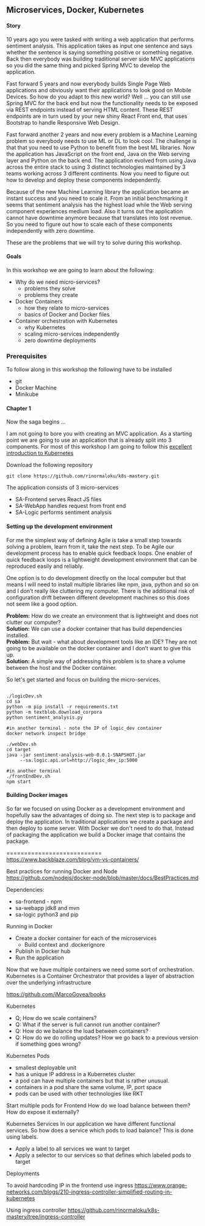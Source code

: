 ## Microservices, Docker, Kubernetes

#### Story

10 years ago you were tasked with writing a web application that performs sentiment analysis. This application takes as input one sentence and says whether the sentence is saying something positive or something negative. Back then everybody was building traditional server side MVC applications so you did the same thing and picked Spring MVC to develop the application.

Fast forward 5 years and now everybody builds Single Page Web applications and obviously want their applications to look good on Mobile Devices. So how do you adapt to this new world? Well ... you can still use Spring MVC for the back end but now the functionality needs to be exposed via REST endpoints instead of serving HTML content. These REST endpoints are in turn used by your new shiny React Front end, that uses Bootstrap to handle Responsive Web Design.

Fast forward another 2 years and now every problem is a Machine Learning problem so everybody needs to use ML or DL to look cool. The challenge is that that you need to use Python to benefit from the best ML libraries. Now the application has JavaScript on the front end, Java on the Web serving layer and Python on the back end. The application evolved from using Java across the entire stack to using 3 distinct technologies maintained by 3 teams working across 3 different continents. Now you need to figure out how to develop and deploy these components independently.

Because of the new Machine Learning library the application became an instant success and you need to scale it. From an initial benchmarking it seems that sentiment analysis has the highest load while the Web serving component experiences medium load. Also it turns out the application cannot have downtime anymore because that translates into lost revenue. So you need to figure out how to scale each of these components independently with zero downtime.

These are the problems that we will try to solve during this workshop.

#### Goals
In this workshop we are going to learn about the following:
* Why do we need micro-services?
  * problems they solve
  * problems they create
* Docker Containers
  * how they relate to micro-services
  * basics of Docker and Docker files
* Container orchestration with Kubernetes
  * why Kubernetes  
  * scaling micro-services independently
  * zero downtime deployments

### Prerequisites
To follow along in this workshop the following have to be installed
* git
* Docker Machine
* Minikube

#### Chapter 1
Now the saga begins ...

I am not going to bore you with creating an MVC application. As a starting point we are going to use an application that is already split into 3 components. For most of this workshop I am going to follow this [excellent introduction to Kubernetes](https://medium.freecodecamp.org/learn-kubernetes-in-under-3-hours-a-detailed-guide-to-orchestrating-containers-114ff420e882)

Download the following repository

```
git clone https://github.com/rinormaloku/k8s-mastery.git
```

The application consists of 3 micro-services
* SA-Frontend serves React JS files
* SA-WebApp handles request from front end
* SA-Logic performs sentiment analysis


#### Setting up the development environment
For me the simplest way of defining Agile is take a small step towards solving a problem, learn from it, take the next step. To be Agile our development process has to enable quick feedback loops. One enabler of quick feedback loops is a lightweight development environment that can be reproduced easily and reliably.

One option is to do development directly on the local computer but that means I will need to install multiple libraries like npm, java, python and so on and I don’t really like cluttering my computer. There is the additional risk of configuration drift between different development machines so this does not seem like a good option.

**Problem:** How do we create an environment that is lightweight and does not clutter our computer?
<br/>
**Solution:** We can use a docker container that has build dependencies installed.
<br/>
**Problem:** But wait - what about  development tools like an IDE? They are not going to be available on the docker container and I don’t want to give this up.
<br/>
**Solution:** A simple way of addressing this problem is to share a volume between the host and the Docker container.

So let's get started and focus on building the micro-services.

```

./logicDev.sh
cd sa
python -m pip install -r requirements.txt
python -m textblob.download_corpora
python sentiment_analysis.py

#in another terminal - note the IP of logic_dev container
docker network inspect bridge

./webDev.sh
cd target
java -jar sentiment-analysis-web-0.0.1-SNAPSHOT.jar
     --sa.logic.api.url=http://logic_dev_ip:5000

#in another terminal
./frontEndDev.sh
npm start     

```

#### Building Docker images

So far we focused on using Docker as a development environment and hopefully saw the advantages of doing so. The next step is to package and deploy the application. In traditional applications we create a package and then deploy to some server. With Docker we don't need to do that. Instead of packaging the application we build a Docker image that contains the package.


===========================
https://www.backblaze.com/blog/vm-vs-containers/

Best practices for running Docker and Node
https://github.com/nodejs/docker-node/blob/master/docs/BestPractices.md

Dependencies:
* sa-frontend - npm
* sa-webapp jdk8 and mvn
* sa-logic python3 and pip


Running in Docker
* Create a docker container for each of the microservices
  * Build context and .dockerignore
* Publish in Docker hub
* Run the application

Now that we have multiple containers we need some sort of orchestration.
Kubernetes is a Container Orchestrator that provides a layer of abstraction over the underlying infrastructure

https://github.com/iMarcoGovea/books

Kubernetes
* Q; How do we scale containers?
* Q: What if the server is full cannot run another container?
* Q: How do we balance the load between containers?
* Q: How do we do rolling updates? How we go back to a previous version if something goes wrong?

Kubernetes Pods
* smallest deployable unit
* has a unique IP address in a Kubernetes cluster
* a pod can have multiple containers but that is rather unusual.
* containers in a pod share the same volume, IP, port space
* pods can be used with other technologies like RKT

Start multiple pods for Frontend
How do we load balance between them?
How do expose it externally?

Kubernetes Services
In our application we have different functional services. So how does a service which pods to load balance? This is done using labels.
* Apply a label to all services we want to target
* Apply a selector to our services so that defines which labeled pods to target

Deployments

To avoid hardcoding IP in the frontend use ingress
 https://www.orange-networks.com/blogs/210-ingress-controller-simplified-routing-in-kubernetes

 Using ingress controller
 https://github.com/rinormaloku/k8s-mastery/tree/ingress-controller
